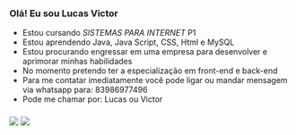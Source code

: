 ### Olá! Eu sou Lucas Victor
- Estou cursando *SISTEMAS PARA INTERNET* P1
-  Estou aprendendo Java, Java Script, CSS, Html e MySQL
- Estou procurando engressar em uma empresa para desenvolver e aprimorar minhas habilidades
- No momento pretendo ter a especialização em front-end e back-end
- Para me contatar imediatamente você pode ligar ou mandar mensagem via whatsapp para: 83986977496
- Pode me chamar por: Lucas ou Victor
###
<div>
<a href="https://www.instagram.com/luc2w/?hl=pt-br" target="_blank"><img src="https://img.shields.io/badge/-Instagram-%23E4405F?style=for-the- badge&logo=instagram&logoColor=white" target="_blank"></a>
  <a href="https://www.linkedin.com/in/lucas-victor-538325187/" target="_blank"><img src="https://img.shields.io/badge/LinkedIn-0077B5?style=for-the-badge&logo=linkedin&logoColor=white" target="_blank"></a>
</div>
